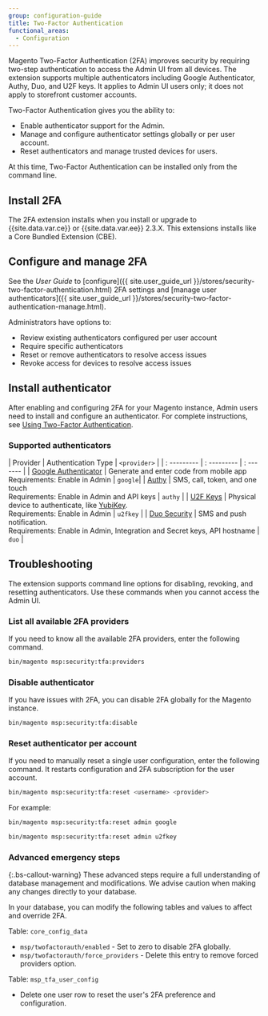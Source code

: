 ```yaml
---
group: configuration-guide
title: Two-Factor Authentication
functional_areas:
  - Configuration
---
```


Magento Two-Factor Authentication (2FA) improves security by requiring two-step authentication to access the Admin UI from all devices. The extension supports multiple authenticators including Google Authenticator, Authy, Duo, and U2F keys. It applies to Admin UI users only; it does not apply to storefront customer accounts.

Two-Factor Authentication gives you the ability to:

-  Enable authenticator support for the Admin.
-  Manage and configure authenticator settings globally or per user account.
-  Reset authenticators and manage trusted devices for users.

At this time, Two-Factor Authentication can be installed only from the command line.

## Install 2FA

The 2FA extension installs when you install or upgrade to {{site.data.var.ce}} or {{site.data.var.ee}} 2.3.X. This extensions installs like a Core Bundled Extension (CBE).

## Configure and manage 2FA

See the _User Guide_ to [configure]({{ site.user_guide_url }}/stores/security-two-factor-authentication.html) 2FA settings and [manage user authenticators]({{ site.user_guide_url }}/stores/security-two-factor-authentication-manage.html).

Administrators have options to:

-  Review existing authenticators configured per user account
-  Require specific authenticators
-  Reset or remove authenticators to resolve access issues
-  Revoke access for devices to resolve access issues

## Install authenticator

After enabling and configuring 2FA for your Magento instance, Admin users need to install and configure an authenticator. For complete instructions, see [Using Two-Factor Authentication](https://docs.magento.com/m2/ee/user_guide/stores/security-two-factor-authentication-use.html).

### Supported authenticators

| Provider | Authentication Type | `<provider>` |
| : --------- | : --------- | : ------- |
| [Google Authenticator](https://support.google.com/accounts/answer/1066447?co=GENIE.Platform%3DAndroid&hl=en)  | Generate and enter code from mobile app Requirements: Enable in Admin  | `google`|
| [Authy](https://authy.com/)  | SMS, call, token, and one touch <br/>Requirements: Enable in Admin and API keys  | `authy` |
| [U2F Keys](https://docs.magento.com/m2/ee/user_guide/stores/security-two-factor-authentication-use.html#u2f-key)   | Physical device to authenticate, like [YubiKey](https://www.yubico.com/). <br/>Requirements: Enable in Admin  | `u2fkey` |
| [Duo Security](https://duo.com/)  | SMS and push notification. <br/>Requirements: Enable in Admin, Integration and Secret keys, API hostname  | `duo` |

## Troubleshooting

The extension supports command line options for disabling, revoking, and resetting authenticators. Use these commands when you cannot access the Admin UI.

### List all available 2FA providers

If you need to know all the available 2FA providers, enter the following command.

```bash
bin/magento msp:security:tfa:providers
```

### Disable authenticator

If you have issues with 2FA, you can disable 2FA globally for the Magento instance.

```bash
bin/magento msp:security:tfa:disable
```

### Reset authenticator per account

If you need to manually reset a single user configuration, enter the following command. It restarts configuration and 2FA subscription for the user account.

```bash
bin/magento msp:security:tfa:reset <username> <provider>
```

For example:

```bash
bin/magento msp:security:tfa:reset admin google
```

```bash
bin/magento msp:security:tfa:reset admin u2fkey
```

### Advanced emergency steps

{:.bs-callout-warning}
These advanced steps require a full understanding of database management and modifications. We advise caution when making any changes directly to your database.

In your database, you can modify the following tables and values to affect and override 2FA.

Table: `core_config_data`

-  `msp/twofactorauth/enabled` - Set to zero to disable 2FA globally.
-  `msp/twofactorauth/force_providers` - Delete this entry to remove forced providers option.

Table: `msp_tfa_user_config`

-  Delete one user row to reset the user's 2FA preference and configuration.
